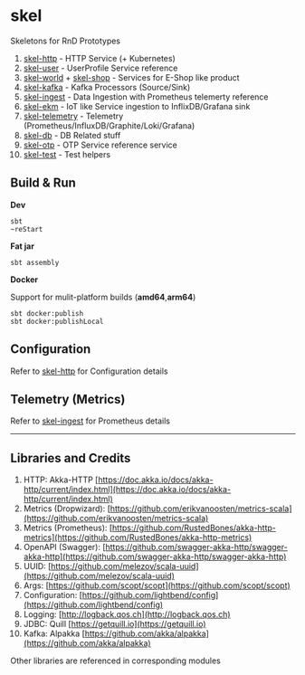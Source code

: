# skel

Skeletons for RnD Prototypes

1. [skel-http](skel-http) - HTTP Service (+ Kubernetes)
2. [skel-user](skel-user) - UserProfile Service reference
3. [skel-world](skel-world) + [skel-shop](skel-shop) - Services for E-Shop like product
4. [skel-kafka](skel-kafka) - Kafka Processors (Source/Sink)
5. [skel-ingest](skel-ingest) - Data Ingestion with Prometheus telemerty reference
6. [skel-ekm](skel-ekm) - IoT like Service ingestion to InflixDB/Grafana sink
7. [skel-telemetry](skel-telemetry) - Telemetry (Prometheus/InfluxDB/Graphite/Loki/Grafana)
8. [skel-db](skel-db) - DB Related stuff
9. [skel-otp](skel-otp) - OTP Service reference service 
10. [skel-test](skel-test) - Test helpers

## Build & Run

__Dev__
```
sbt
~reStart
```

__Fat jar__
```
sbt assembly
```

__Docker__

Support for mulit-platform builds (__amd64__,__arm64__)
```
sbt docker:publish
sbt docker:publishLocal
```

## Configuration

Refer to [skel-http](skel-http) for Configuration details

## Telemetry (Metrics)

Refer to [skel-ingest](skel-ingest) for Prometheus details

----

## Libraries and Credits

1. HTTP: Akka-HTTP [https://doc.akka.io/docs/akka-http/current/index.html](https://doc.akka.io/docs/akka-http/current/index.html)
2. Metrics (Dropwizard): [https://github.com/erikvanoosten/metrics-scala](https://github.com/erikvanoosten/metrics-scala)
3. Metrics (Prometheus): [https://github.com/RustedBones/akka-http-metrics](https://github.com/RustedBones/akka-http-metrics)
4. OpenAPI (Swagger): [https://github.com/swagger-akka-http/swagger-akka-http](https://github.com/swagger-akka-http/swagger-akka-http)
5. UUID: [https://github.com/melezov/scala-uuid](https://github.com/melezov/scala-uuid)
6. Args: [https://github.com/scopt/scopt](https://github.com/scopt/scopt)
7. Configuration: [https://github.com/lightbend/config](https://github.com/lightbend/config)
8. Logging: [http://logback.qos.ch](http://logback.qos.ch)
9. JDBC: Quill [https://getquill.io](https://getquill.io)
10. Kafka: Alpakka [https://github.com/akka/alpakka](https://github.com/akka/alpakka)


Other libraries are referenced in corresponding modules
